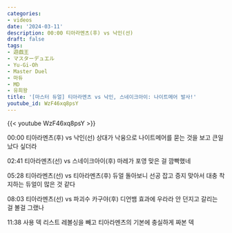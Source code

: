 ```yaml
---
categories:
- videos
date: '2024-03-11'
description: 00:00 티아라멘츠(후) vs 낙인(선)
draft: false
tags:
- 遊戯王
- マスターデュエル
- Yu-Gi-Oh
- Master Duel
- 마듀
- MD
- 유희왕
title: '[마스터 듀얼] 티아라멘츠 vs 낙인, 스네이크아이: 나이트메어 발사!'
youtube_id: WzF46xq8psY
---
```



{{< youtube WzF46xq8psY >}}

00:00 티아라멘츠(후) vs 낙인(선)
상대가 낙융으로 나이트메어를 묻는 것을 보고 큰일 났다 싶더라

02:41 티아라멘츠(선) vs 스네이크아이(후)
마레가 포영 맞은 걸 깜빡했네

05:28 티아라멘츠(선) vs 티아라멘츠(후)
듀얼 돌아보니 선공 잡고 증지 맞아서 대충 착지하는 듀얼이 많은 것 같다

08:03 티아라멘츠(선) vs 파괴수 카구야(후)
디언뱀 효과에 우라라 안 던지고 갈리는 걸 볼걸 그랬나

11:38 사용 덱 리스트
레볼싱을 빼고 티아라멘츠의 기본에 충실하게 짜본 덱